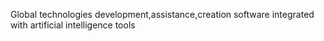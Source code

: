 Global technologies development,assistance,creation software integrated with artificial intelligence tools
